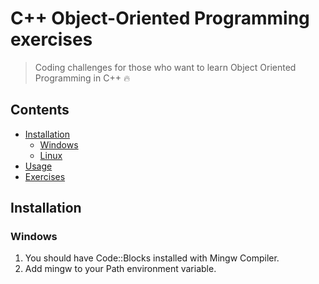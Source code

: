 # C++ Object-Oriented Programming exercises
>Coding challenges for those who want to learn Object Oriented Programming in C++ :fire: 

## Contents
- [Installation](#installation)
  - [Windows](#windows)
  - [Linux](#linux)
- [Usage](#usage)
- [Exercises](#exercise)

## Installation
### Windows
1. You should have Code::Blocks installed with Mingw Compiler.
1. Add mingw to your Path environment variable. 
